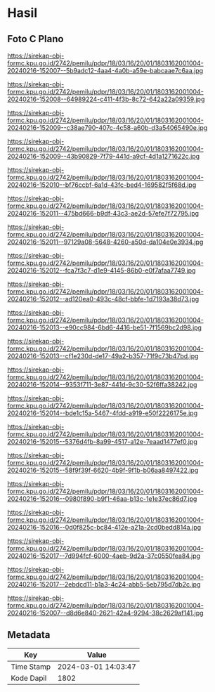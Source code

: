 # Hasil

## Foto C Plano

https://sirekap-obj-formc.kpu.go.id/2742/pemilu/pdpr/18/03/16/20/01/1803162001004-20240216-152007--5b9adc12-4aa4-4a0b-a59e-babcaae7c6aa.jpg

https://sirekap-obj-formc.kpu.go.id/2742/pemilu/pdpr/18/03/16/20/01/1803162001004-20240216-152008--64989224-c411-4f3b-8c72-642a22a09359.jpg

https://sirekap-obj-formc.kpu.go.id/2742/pemilu/pdpr/18/03/16/20/01/1803162001004-20240216-152009--c38ae790-407c-4c58-a60b-d3a54065490e.jpg

https://sirekap-obj-formc.kpu.go.id/2742/pemilu/pdpr/18/03/16/20/01/1803162001004-20240216-152009--43b90829-7f79-441d-a9cf-4d1a1271622c.jpg

https://sirekap-obj-formc.kpu.go.id/2742/pemilu/pdpr/18/03/16/20/01/1803162001004-20240216-152010--bf76ccbf-6a1d-43fc-bed4-169582f5f68d.jpg

https://sirekap-obj-formc.kpu.go.id/2742/pemilu/pdpr/18/03/16/20/01/1803162001004-20240216-152011--475bd666-b9df-43c3-ae2d-57efe7f72795.jpg

https://sirekap-obj-formc.kpu.go.id/2742/pemilu/pdpr/18/03/16/20/01/1803162001004-20240216-152011--97129a08-5648-4260-a50d-da104e0e3934.jpg

https://sirekap-obj-formc.kpu.go.id/2742/pemilu/pdpr/18/03/16/20/01/1803162001004-20240216-152012--fca7f3c7-d1e9-4145-86b0-e0f7afaa7749.jpg

https://sirekap-obj-formc.kpu.go.id/2742/pemilu/pdpr/18/03/16/20/01/1803162001004-20240216-152012--ad120ea0-493c-48cf-bbfe-1d7193a38d73.jpg

https://sirekap-obj-formc.kpu.go.id/2742/pemilu/pdpr/18/03/16/20/01/1803162001004-20240216-152013--e90cc984-6bd6-4416-be51-7f1569bc2d98.jpg

https://sirekap-obj-formc.kpu.go.id/2742/pemilu/pdpr/18/03/16/20/01/1803162001004-20240216-152013--cf1e230d-de17-49a2-b357-71f9c73b47bd.jpg

https://sirekap-obj-formc.kpu.go.id/2742/pemilu/pdpr/18/03/16/20/01/1803162001004-20240216-152014--9353f711-3e87-441d-9c30-52f6ffa38242.jpg

https://sirekap-obj-formc.kpu.go.id/2742/pemilu/pdpr/18/03/16/20/01/1803162001004-20240216-152014--bde1c15a-5467-4fdd-a919-e50f2226175e.jpg

https://sirekap-obj-formc.kpu.go.id/2742/pemilu/pdpr/18/03/16/20/01/1803162001004-20240216-152015--5376d4fb-8a99-4517-a12e-7eaad1477ef0.jpg

https://sirekap-obj-formc.kpu.go.id/2742/pemilu/pdpr/18/03/16/20/01/1803162001004-20240216-152015--58f9f39f-6620-4b9f-9f1b-b06aa8497422.jpg

https://sirekap-obj-formc.kpu.go.id/2742/pemilu/pdpr/18/03/16/20/01/1803162001004-20240216-152016--0980f890-b9f1-46aa-b13c-1e1e37ec86d7.jpg

https://sirekap-obj-formc.kpu.go.id/2742/pemilu/pdpr/18/03/16/20/01/1803162001004-20240216-152016--0d0f825c-bc84-412e-a21a-2cd0bedd814a.jpg

https://sirekap-obj-formc.kpu.go.id/2742/pemilu/pdpr/18/03/16/20/01/1803162001004-20240216-152017--7d994fcf-6000-4aeb-9d2a-37c0550fea84.jpg

https://sirekap-obj-formc.kpu.go.id/2742/pemilu/pdpr/18/03/16/20/01/1803162001004-20240216-152017--2ebdcd11-b1a3-4c24-abb5-5eb795d7db2c.jpg

https://sirekap-obj-formc.kpu.go.id/2742/pemilu/pdpr/18/03/16/20/01/1803162001004-20240216-152007--d8d6e840-2621-42a4-9294-38c2629af141.jpg


## Metadata

| Key        | Value               |
| ---------- | ------------------- |
| Time Stamp | 2024-03-01 14:03:47 |
| Kode Dapil | 1802                |



